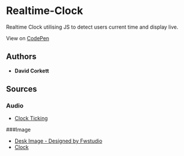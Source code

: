 
# Realtime-Clock

Realtime Clock utilising JS to detect users current time and display live.

View on [CodePen](http://codepen.io/morkett/full/GrgYpK/)

## Authors

* **David Corkett** 


## Sources
### Audio
* [Clock Ticking](https://www.soundjay.com/clock-sounds-1.html)

###Image
* [Desk Image - Designed by Fwstudio](http://www.freepik.com) 
* [Clock](https://unsplash.com/search/clock?photo=ZMZHcvIVgbg)

